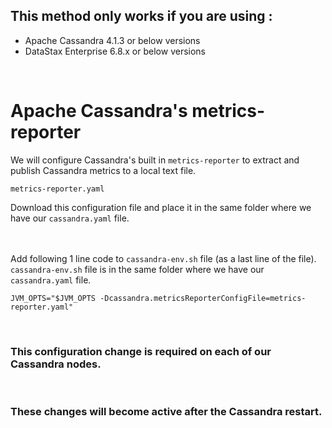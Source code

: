 ## This method only works if you are using :
- Apache Cassandra 4.1.3 or below versions
- DataStax Enterprise 6.8.x or below versions

<br>

# Apache Cassandra's metrics-reporter

We will configure Cassandra's built in ` metrics-reporter ` to extract and publish Cassandra metrics to a local text file. <br>

```
metrics-reporter.yaml
```
Download this configuration file and place it in the same folder where we have our ` cassandra.yaml ` file. 
<br><br><br>


Add following 1 line code to ` cassandra-env.sh ` file (as a last line of the file). <br>
` cassandra-env.sh ` file is in the same folder where we have our ` cassandra.yaml ` file. <br>

```
JVM_OPTS="$JVM_OPTS -Dcassandra.metricsReporterConfigFile=metrics-reporter.yaml"
```

<br>

### This configuration change is required on each of our Cassandra nodes.

<br>

### These changes will become active after the Cassandra restart.

